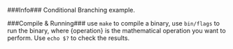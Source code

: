 ###Info###
Conditional Branching example.

###Compile & Running###
use `make` to compile a binary,
use `bin/flags` to run the binary, where {operation} is the mathematical operation you want to perform. Use `echo $?` to check the results.
